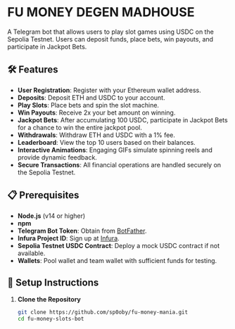 # FU MONEY DEGEN MADHOUSE

A Telegram bot that allows users to play slot games using USDC on the Sepolia Testnet. Users can deposit funds, place bets, win payouts, and participate in Jackpot Bets.

## 🛠️ **Features**

- **User Registration**: Register with your Ethereum wallet address.
- **Deposits**: Deposit ETH and USDC to your account.
- **Play Slots**: Place bets and spin the slot machine.
- **Win Payouts**: Receive 2x your bet amount on winning.
- **Jackpot Bets**: After accumulating 100 USDC, participate in Jackpot Bets for a chance to win the entire jackpot pool.
- **Withdrawals**: Withdraw ETH and USDC with a 1% fee.
- **Leaderboard**: View the top 10 users based on their balances.
- **Interactive Animations**: Engaging GIFs simulate spinning reels and provide dynamic feedback.
- **Secure Transactions**: All financial operations are handled securely on the Sepolia Testnet.

## 📋 **Prerequisites**

- **Node.js** (v14 or higher)
- **npm**
- **Telegram Bot Token**: Obtain from [BotFather](https://t.me/BotFather).
- **Infura Project ID**: Sign up at [Infura](https://infura.io/).
- **Sepolia Testnet USDC Contract**: Deploy a mock USDC contract if not available.
- **Wallets**: Pool wallet and team wallet with sufficient funds for testing.

## 🚀 **Setup Instructions**

1. **Clone the Repository**

   ```bash
   git clone https://github.com/sp0oby/fu-money-mania.git
   cd fu-money-slots-bot

